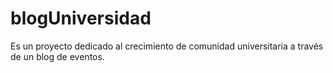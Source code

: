 # blogUniversidad
Es un proyecto dedicado al crecimiento de comunidad universitaria a través de un blog de eventos.
